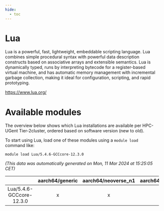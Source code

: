 ```yaml
---
hide:
  - toc
---
```


Lua
===


Lua is a powerful, fast, lightweight, embeddable scripting language. Lua combines simple procedural syntax with powerful data description constructs based on associative arrays and extensible semantics. Lua is dynamically typed, runs by interpreting bytecode for a register-based virtual machine, and has automatic memory management with incremental garbage collection, making it ideal for configuration, scripting, and rapid prototyping.

https://www.lua.org/
# Available modules


The overview below shows which Lua installations are available per HPC-UGent Tier-2cluster, ordered based on software version (new to old).

To start using Lua, load one of these modules using a `module load` command like:

```shell
module load Lua/5.4.6-GCCcore-12.3.0
```

*(This data was automatically generated on Mon, 11 Mar 2024 at 15:25:05 CET)*  

| |aarch64/generic|aarch64/neoverse_n1|aarch64/neoverse_v1|x86_64/generic|x86_64/amd/zen2|x86_64/amd/zen3|x86_64/intel/haswell|x86_64/intel/skylake_avx512|
| :---: | :---: | :---: | :---: | :---: | :---: | :---: | :---: | :---: |
|Lua/5.4.6-GCCcore-12.3.0|x|x|x|x|x|x|x|x|
